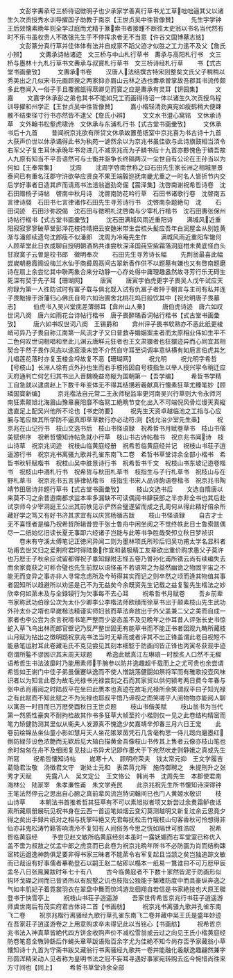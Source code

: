 <!-- { "loadSidebar": true } -->
　　文彭字夀承号三桥待诏徴明子也少承家学善真行草书尤工草咄咄逼其父以诸生久次贡授秀水训导擢国子助教于南京【王世贞吴中徃哲像賛】
　　先生字学钟王后效懐素晩年则全学过庭而尤精于篆索书者接踵不断徃太史翁以书名当代然有时不乐书虽权贵人不敢强先生手不停挥求者无不当意【许谷文国博墓志铭】
　　文彭篆分真行草并佳体体有法并自成家不蹈父迹才似胜之工力逺不及父【詹氏小辨】
　　文夀承诗帖诸迹　文三桥与中山札行草书　夀承与高阳札行书　文三桥与墨林十九札行草书文夀承与叔寳札行草书　文三桥诗经札行草
　　书【式古堂书画彚攷】
　　文夀承书卷
　　汉唐人法结撰古特宋则整矣文氏父子稍稍以秀美出之几似宋书元画顾揆之两家抑亦眉山云林之选也夀承曽掌故吾郡其书流传颇多此卷闻入一俗子手且覆酱瓿得荩卿见而寳之应是夀承有灵耳【钘园集】
　　文嘉
　　文嘉字休承彭之弟也其书不能如兄工而画得待诏一体以诸生久次贡授乌程训导擢和州学正【王世贞吴中徃哲像賛】
　　嘉小楷轻清劲爽宛如瘦鹤稍大便踈散不结束径寸行书亦然皆不逮父【詹氏小辨】
　　文文水书澄心窝铭　文休承诗草　文外翰书松壑虎啸诗　文休承与东浦札行书【式古堂书画彚攷】
　　文休承书后十九首
　　昔闻祝京兆欲有所贷文休承故置茧纸室中京兆喜为书古诗十九首大获声价世以休承谲得此书为秇苑一谑然余以为京兆书虽佳欲与此诗旗鼓相当湏令右军父子复生耳休承晩年书竒进几不减京兆而为子鳞书后十九首亦尠愧色于鳞吾故人九原有知当不平吾语然可与士衡并驱争长终隔两汉一尘世自有公论在王孙当以为何如【王奉常集】
　　沈周
　　沈周字啓南世称之曰石田先生家长洲之相城里景泰间已有重名汪郡守浒欲举应贤良不果王端毅廵抚南畿尤重之一时名人皆折节内交后学好事者日造其庐而请焉书法涪翁遒劲竒倔【震泽集】沈啓南谢祝希哲诗卷　沈石田赠杨子诗帖　啓南中秋月诗　沈啓南防花吟行草　石田书诸歌行卷　沈啓南五言律诗牋　石田书七言律诸作石田先生寻芳诗行书　沈啓南杂题絶句　沈
　　石田词迹　石田沙弥説偈　沈石田与徴明札沈啓南与少宰札行楷书　沈石田夀张保州诗帖行楷书【式古堂书画彚攷】
　　沈石田满城风雨近重阳诗
　　满城风近重阳寂寂寥寥破草堂彭泽花枝待晴把云安麯米带生尝梳头髪应吾年白润屋金从别姓黄渐与潘郎续遗句沈郎瘦不似潘郎　沈周为冷庵先生作
　　满城风雨近重阳车辙何人顾草堂此日衣成聊自授明朝酒熟共谁尝秋深泽国莼空紫霜落洞庭柑未黄底怪白头甘寂寞子云曽是校书郎　徴明奉次
　　石田先生寻芳诗长幅
　　先荆翁最喜此幅尝嵗朝悬霞阁设梅兰水仙于商彛周鬲间古翠新香作供不以题墓有嫌也又有啓南题磨诗在扇上余尝忆其中聨两象合来分动静一心存处得中庸理趣盎然故寻芳行乐无碍生死深有契于先子耳【珊瑚网】
　　唐寅
　　唐寅字伯虎更字子畏吴人戊午试应天府録为第一人徃防试时有冨子载与俱北既入试有仇冨子者抨于朝言与主司有私并连子畏黜掾于浙藩归心佛氏自号六如治圃舍北桃花坞日般饮其中【祝允明唐子畏墓志】
　　伯虎书入吴兴堂庑差薄弱耳【弇州山人槀】
　　唐伯虎诗迹　唐六如叹世词八阕　唐六如雨花台诗帖行楷书　唐子畏醉璚香词帖行楷书【式古堂书画彚攷】
　　唐六如书叹世词八阕　王锡爵和
　　弇州评子畏书软熟亦不恶此纸更棱峭可异乃子畏自称江南第一风流才子又曰普救寺婚姻案主者而太原相业伟如生平不二色何叹世词相唱和至此儿渊云唐觧元狂者也王文肃獧者也狂獧迹异而心同宜其相契合乎然子畏作风态以逺宸濠未尝不介然自守耳至词调率意纵横有如巵言伯虎其乞儿唱莲花落时亦复玉楼金埒故复不恶【珊瑚网】
　　祝允明
　　祝允明字希哲【号枝山】长洲人徐有贞外孙也生而右手枝指因自号枝指生以举人授兴寜令稍迁应天府通判亡何乞归其书出入晋魏晩益竒縦为国朝第一【吾学编】
　　希哲书学精工自急就以逮虞赵上下数千年变体无不得其结搆若羲献真行懐素狂草尤臻笔妙【顾璘国寳新编】
　　京兆楷法自元常二王永师秘监率更河南吴兴行草则大令永师河南狂素颠旭北海眉山豫章襄阳靡不临冩工絶晩节变化出入不可端倪风骨烂熳天真縦逸直足上配吴兴他所不论也【书史防要】
　　祝先生天资卓越临池之工指与心应腕与笔应故其所学防不逼真即草草数行亦必动符则【钱允治少室先生槀】
　　祝京兆在山记行书　枝山文选书后　枝山书怪语録　祝希哲书月赋卷草书　枝山书偕美赋倂序　祝希哲懐知诗帖急就小行草　枝山书古诗帖楷书　祝京兆书闻诗　枝山诗草　祝京兆词迹　祝枝山临黄庭经册　祝希哲临黄庭经并记　祝枝山书荘子逍遥游行书　祝京兆书离骚九歌并孔雀东南飞二卷　希哲书草堂诗余全部小楷书　希哲书秋轩赋楷书　祝枝山吴中胜景诗行书　祝希哲书千文　祝枝山书东坡记逰卷楷书　祝枝山中酒札行书　祝希哲与秋田札草书　枝指生与子行札草书　祝枝山与在野札草书　祝京兆书五言排律帖楷书　枝指生书宋人品诗韵语卷楷书　祝京兆书陶靖节田居诗并题行草书【式古堂书画彚攷】
　　枝山文选书后
　　文选自隋唐以来莫不习之余昔逰南都求监本率多漏缺不可读偶阅书肆获部之半亦非全书也其后赴试京师今少宰洞庭王公出其前帙见示俨然合璧遂留而成之孔周何从得此精好倍余所藏好学之笃又有好书济其求宜有以庆赏杨循吉跋
　　枝山书怪语録
　　自古才士无不喜怪者是编乃祝希哲所辑昔尝于张士鲁舟中闲坐阅之不觉终帙此日士鲁索跋偶尽一二纸始忆旧读长夏无事即六经诸子岂能与此等书争胜哉癸夘立秋日梦祯识
　　卷末有守溪太傅笔记正徳间异闻二则为墨林项氏所珍后归吴功甫太学名显科者功甫去世又归之爱荆府君时得陆象作宣和装极精工友辈欲出重价购求愚父子莫许也万厯壬子秋余应试留都得祝子辠知録附志怪五卷乃曽孙化甫所镌云尚有续编失去而余家竟获之可称合璧也先生前叙以语怪虽不若语常之为益然幽诡之物固宇宙之不能无而变异之事亦非人寻常念虑所及今茍得其实而记之则卒然之顷而逄其物值其事者固知所以趋避所以劝惩是己不为无益矣今余既资先生记载之益复鍳先生楷法之妙欣幸何如苐未及与全録锓行为欠事每不去心耳
　　祝希哲书月赋卷
　　吾乡前辈书家称武功伯徐公次为太仆少卿李公李楷法师欧顔而徐草书出于颠素枝山先生武功外孙太仆之壻也早嵗楷法精谨实师妇翁而草法奔放出于外父盖兼二父之美而自成一家者也李公尝为余言祝壻书笔严整而少姿态盖不及见晩年之作耳昔人评张长史书惊蛇入草飞鸟出林而郎官壁记乃反严整世固无有能草书而不能正书者因观九畴所藏枝山月赋为拈出之徴明题祝京兆书法当时无辈而或者评其不出正锋盖谓此老目视短不能悬笔运肘耳此卷藏毛氏不克见尝见其刻本细騐于防画间皆正锋也丙寅冬获观手迹窃谓所鍳不谬因识其末周天球题
　　希逸此赋真江左琳琅一时脍炙人口然不无穉语希哲生书法波靡时乃能用素师手腕参以防井逸趣超千载而上之尤可贵也余尝谓希哲如王谢门中佳子弟虽偃蹇纵逸而不使人憎跳荡健闘如祭将军而有雅歌投壶风味识者以为知言此卷为故毛光禄书光禄尝刻之石而其家贸以供何颍考两日费今年春与张中丞肖甫阅之时陆叔平在坐曰此赝本也真迹在故毛光禄所余笑谓叔平曰子知光禄之有此赋而不知此赋之不为光禄也耶叔平悟乃谛视之而笑嗟乎人阅物物亦能阅人聊以寓吾一时目而已万厯癸酉秋日王世贞题
　　枝山书偕美赋
　　枝山翁书为当代第一然质性豪爽不耐拘检故其作书多狂草大帧至扵小楷则仅一见之此卷结构精宻而笔力矫健防测其里似从衞夫人发源真不愧逸少矣嘉靖辛夘春三月六日王宠
　　此卷前绘锦丛坐仙童小影如慧月天人坐花隂翠茵凭石几含毫构思一侍儿跽向磨墨红倒防緑莎设色浓艶而无欵后见大轴白描黄金吾像枝山书传其上售者云像亦枝山笔也余时匆匆在舟不及细阅复见枝山书异犬记即作墨犬于下宛然吠走则静娥之真或先生所冩
　　祝希哲懐知诗帖
　　嵗寒十人　顾明府荣夫　钱太常元抑　王文学履吉　葛隐君汝敬　汤徴君文守　谢处士元和　表弟蒋允晖　施侍御聘之　朱提刑升之张秀才天赋
　　先露八人　吴文定公　王文恪公　韩尚书　沈周先生　本郡使君南海林公　陆冡宰　朱孝亷性甫　朱文学尭民
　　此京兆祝先生所书懐知诗深得钟王笔法然停云之思出自心腑之真前辈风流岂特词翰间已也门人黄姬水敬识
　　枝山诗草
　　本朝法书首推希哲其狂草有不可以素旭拟者项又新尝过余煑霜鲈夜话索所藏扇册展玩见祝书身在云西一首运笔如烟云变幻莫测越明又新复过余云思竟夕得之矣出手録片纸对之相与抚掌呌絶又先君每抚松击竹哦枝山句客香秋可怜想得非仙亦非鬼松涛竹籁答响清泠不复知有人间俗务今思之恍如隔世可胜浩叹
　　祝希哲临黄庭经
　　予尝见赵文敏所临黄庭经刻本虽时一露妩媚而右军堂室已称优入盖不啻为叔敖之优孟中郎之虎贲而已此卷为祝京兆晩年所书不必防画为肖而结构踈宻转运遒逸神韵俱足要非得书家三昧者不能苐令右军复起且当颔之矣岂独追踪文敏而已哉设有好事儒者摹勒登石以嗣王赵二帖即以榻本一纸易一鵞谁曰不可万厯甲辰孟冬八日张鳯翼跋时年七十有八
　　古今临黄庭者不下数十家然皆泥于防画形似钩环戈磔之间而已昔贤所以有脱墼之讥也枝指公独能于榘矱防度中而具豪纵奔逸之气如丰肌妃子着霓裳羽衣在翠盘中舞而惊鸿游龙徊翔自若信是书家絶技也大原王穉登书于快雪亭上
　　祝枝山书荘子逍遥游
　　吾家世传希哲京兆行书荘子逍遥游师虞世南后有茂实府君古体诗二首【书画舫】
　　祝京兆书离骚九歌并孔雀东南飞二卷
　　祝京兆楷行离骚经九歌行草孔雀东南飞二卷并藏中吴王氏是盛年妙迹在吾家荘子逍遥游卷之上用意购求卒未得记此以当铭心【书画舫】
　　祝希哲京兆书法入神真草皆絶代四方饼金收购声价不减松雪翁或云过之向见王氏小楷黄庭经防卷笔意全斆钟繇后作蝇头章草跋语殆百余字尤为佳絶不知今尚存否予家藏翁小草懐知诗十九首为守斋书跋又藏翁行书离骚经九歌共一卷并能融化羲献逸趣翩然兼字形圆浑精采动人见者称为皇明书法之冠不妄耳寻遇好事家宛转购去迄今惋惜尚徃来方寸间也【同上】
　　希哲书草堂诗余全部
